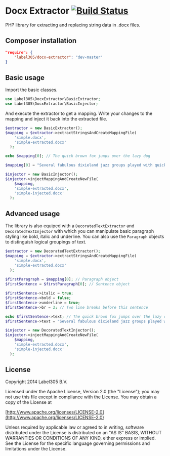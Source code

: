 Docx Extractor [![Build Status](https://travis-ci.org/Label305/DocxExtractor.svg)](https://travis-ci.org/Label305/DocxExtractor)
=============

PHP library for extracting and replacing string data in .docx files.

Composer installation
---

```json
"require": {
    "label305/docx-extractor": "dev-master"
}
```

Basic usage
----

Import the basic classes.

```php
use Label305\DocxExtractor\BasicExtractor;
use Label305\DocxExtractor\BasicInjector;
```

And execute the extractor to get a mapping. Write your changes to the mapping and inject it back into the extracted file.

```php
$extractor = new BasicExtractor();
$mapping = $extractor->extractStringsAndCreateMappingFile(
    'simple.docx',
    'simple-extracted.docx'
  );

echo $mapping[0]; // The quick brown fox jumps over the lazy dog

$mapping[0] = "Several fabulous dixieland jazz groups played with quick tempo.";

$injector = new BasicInjector();
$injector->injectMappingAndCreateNewFile(
    $mapping,
    'simple-extracted.docx',
    'simple-injected.docx'
  );
```

Advanced usage
----

The library is also equiped with a `DecoratedTextExtractor` and `DecoratedTextInjector` with which you can manipulate basic paragraph styling like bold, italic and underline. You can also use the `Paragraph` objects to distinguish logical groupings of text.

```php
$extractor = new DecoratedTextExtractor();
$mapping = $extractor->extractStringsAndCreateMappingFile(
    'simple.docx',
    'simple-extracted.docx'
  );
  
$firstParagraph = $mapping[0]; // Paragraph object
$firstSentence = $firstParagraph[0]; // Sentence object

$firstSentence->italic = true;
$firstSentence->bold = false;
$firstSentence->underline = true;
$firstSentence->br = 2; // Two line breaks before this sentence

echo $firstSentence->text; // The quick brown fox jumps over the lazy dog
$firstSentence->text = "Several fabulous dixieland jazz groups played with quick tempo.";

$injector = new DecoratedTextInjector();
$injector->injectMappingAndCreateNewFile(
    $mapping,
    'simple-extracted.docx',
    'simple-injected.docx'
  );
```

License
---------
Copyright 2014 Label305 B.V.

Licensed under the Apache License, Version 2.0 (the "License");
you may not use this file except in compliance with the License.
You may obtain a copy of the License at

[http://www.apache.org/licenses/LICENSE-2.0](http://www.apache.org/licenses/LICENSE-2.0)

Unless required by applicable law or agreed to in writing, software
distributed under the License is distributed on an "AS IS" BASIS,
WITHOUT WARRANTIES OR CONDITIONS OF ANY KIND, either express or implied.
See the License for the specific language governing permissions and
limitations under the License.
